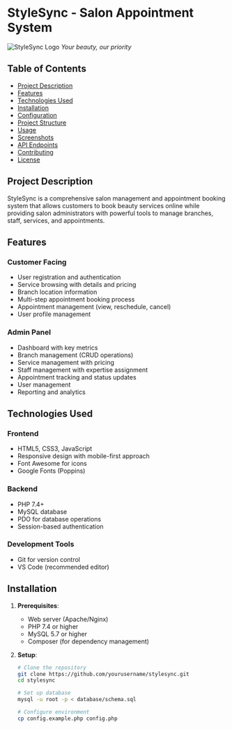 # StyleSync - Salon Appointment System

![StyleSync Logo](https://via.placeholder.com/150x50?text=StyleSync) 
*Your beauty, our priority*

## Table of Contents
- [Project Description](#project-description)
- [Features](#features)
- [Technologies Used](#technologies-used)
- [Installation](#installation)
- [Configuration](#configuration)
- [Project Structure](#project-structure)
- [Usage](#usage)
- [Screenshots](#screenshots)
- [API Endpoints](#api-endpoints)
- [Contributing](#contributing)
- [License](#license)

## Project Description
StyleSync is a comprehensive salon management and appointment booking system that allows customers to book beauty services online while providing salon administrators with powerful tools to manage branches, staff, services, and appointments.

## Features

### Customer Facing
- User registration and authentication
- Service browsing with details and pricing
- Branch location information
- Multi-step appointment booking process
- Appointment management (view, reschedule, cancel)
- User profile management

### Admin Panel
- Dashboard with key metrics
- Branch management (CRUD operations)
- Service management with pricing
- Staff management with expertise assignment
- Appointment tracking and status updates
- User management
- Reporting and analytics

## Technologies Used

### Frontend
- HTML5, CSS3, JavaScript
- Responsive design with mobile-first approach
- Font Awesome for icons
- Google Fonts (Poppins)

### Backend
- PHP 7.4+
- MySQL database
- PDO for database operations
- Session-based authentication

### Development Tools
- Git for version control
- VS Code (recommended editor)

## Installation

1. **Prerequisites**:
   - Web server (Apache/Nginx)
   - PHP 7.4 or higher
   - MySQL 5.7 or higher
   - Composer (for dependency management)

2. **Setup**:
   ```bash
   # Clone the repository
   git clone https://github.com/yourusername/stylesync.git
   cd stylesync
   
   # Set up database
   mysql -u root -p < database/schema.sql
   
   # Configure environment
   cp config.example.php config.php
